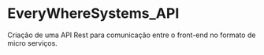 # EveryWhereSystems_API
Criação de uma API Rest para comunicação entre o front-end no formato de micro serviços.
